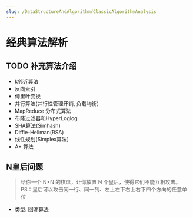 ```yaml
---
slug: /DataStructureAndAlgorithm/ClassicAlgorithmAnalysis
---
```

# 经典算法解析


## TODO 补充算法介绍

- k邻近算法
- 反向索引
- 傅里叶变换
- 并行算法(并行性管理开销, 负载均衡)
- MapReduce 分布式算法
- 布隆过滤器和HyperLoglog
- SHA算法(Simhash)
- Diffie-Hellman(RSA)
- 线性规划(Simplex算法)
- A* 算法

## N皇后问题

> 给你一个 N×N 的棋盘，让你放置 N 个皇后，使得它们不能互相攻击。PS：皇后可以攻击同一行、同一列、左上左下右上右下四个方向的任意单位

- 类型: 回溯算法